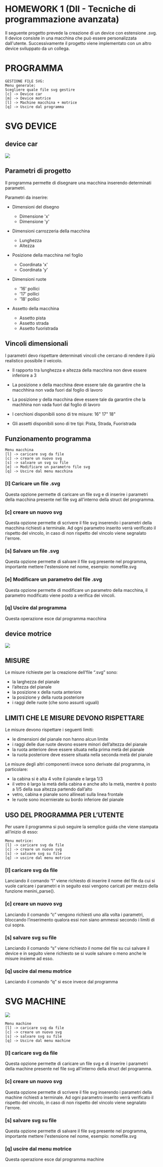 # HOMEWORK 1 (DII - Tecniche di programmazione avanzata)

Il seguente progetto prevede la creazione di un device con estensione .svg. Il device consiste in una macchina che può essere personalizzata dall'utente. Successivamente il progetto viene implementato con un altro device sviluppato da un collega.

# PROGRAMMA

~~~
GESTIONE FILE SVG:
Menu generale:
Scegliere quale file svg gestire
[c] -> Device car
[m] -> Device motrice
[l] -> Machine macchina + motrice
[q] -> Uscire dal programma
~~~
# SVG DEVICE

## device car

![](output/macchina_quotata.svg)

## Parametri di progetto

Il programma permette di disegnare una macchina inserendo determinati parametri.

Parametri da inserire:

- Dimensioni del disegno
    - Dimensione 'x'
    - Dimensione 'y'

- Dimensioni carrozzeria della macchina
    - Lunghezza
    - Altezza

- Posizione della macchina nel foglio
    - Coordinata 'x'
    - Coordinata 'y'

- Dimensioni ruote
    - '16' pollici
    - '17' pollici
    - '18' pollici

- Assetto della macchina
    - Assetto pista
    - Assetto strada
    - Assetto fuoristrada

## Vincoli dimensionali

I parametri devo rispettare determinati vincoli che cercano di rendere il più realistico possibile il veicolo.

- Il rapporto tra lunghezza e altezza della macchina non deve essere inferiore a 3

- La posizione x della macchina deve essere tale da garantire che la macchhina non vada fuori dal foglio di lavoro

- La posizione y della macchina deve essere tale da garantire che la machhina non vada fuori dal foglio di lavoro

- I cerchioni disponibili sono di tre misure: 16" 17" 18"

- Gli assetti disponibili sono di tre tipi: Pista, Strada, Fuoristrada

## Funzionamento programma

~~~
Menu macchina
[l] -> caricare svg da file
[c] -> creare un nuovo svg
[s] -> salvare un svg su file
[e] -> Modificare un parametro file svg
[q] -> Uscire dal menu macchina
~~~

### [l] Caricare un file .svg

Questa opzione permette di caricare un file svg e di inserire i parametri della macchina presente nel file svg all'interno della struct del programma.

### [c] creare un nuovo svg

Questa opzione permette di scrivere il file svg inserendo i parametri della macchina richiesti a terminale. Ad ogni parametro inserito verrà verificato il rispetto del vincolo, in caso di non rispetto del vincolo viene segnalato l'errore.

### [s] Salvare un file .svg

Questa opzione permette di salvare il file svg presente nel programma, importante mettere l'estensione nel nome, esempio: nomefile.svg

### [e] Modificare un parametro del file .svg

Questa opzione permette di modificare un parametro della macchina, il parametro modificato viene posto a verifica dei vincoli.

### [q] Uscire dal programma

Questa operazione esce dal programma macchina

## device motrice

![](output/motrice.svg)

## MISURE
Le misure richieste per la creazione dell’file “.svg” sono:
- la larghezza del pianale
- l’altezza del pianale
- la posizione x della ruota anteriore
- la posizione y della ruota posteriore
- i raggi delle ruote (che sono assunti uguali)


## LIMITI CHE LE MISURE DEVONO RISPETTARE
Le misure devono rispettare i seguenti limiti:
- le dimensioni del pianale non hanno alcun limite
- i raggi delle due ruote devono essere minori dell’altezza del pianale
- la ruota anteriore deve essere situata nella prima metà del pianale
- la ruota posteriore deve essere situata nella seconda metà del pianale


Le misure degli altri componenti invece sono derivate dal programma, in particolare:
- la cabina si è alta 4 volte il pianale e larga 1/3
- il vetro è largo la metà della cabina e anche alto la metà, mentre è posto a 1/5 della sua altezza partendo dall’alto
- vetro, cabina e pianale sono allineati sulla linea frontale
- le ruote sono incernierate su bordo inferiore del pianale


## USO DEL PROGRAMMA PER L’UTENTE
Per usare il programma si può seguire la semplice guida che viene stampata all’inizio di esso:


~~~
Menu motrice:
[l] -> caricare svg da file
[c] -> creare un nuovo svg
[s] -> salvare svg su file
[q] -> uscire dal menu motrice
~~~

### [l] caricare svg da file
Lanciando il comando “l” viene richiesto di inserire il nome del file da cui si vuole caricare i parametri e in seguito essi vengono caricati per mezzo della funzione menini_parse().

### [c] creare un nuovo svg
Lanciando il comando “c” vengono richiesti uno alla volta i parametri, bloccando l’inserimento qualora essi non siano ammessi secondo i limiti di cui sopra.

### [s] salvare svg su file
Lanciando il comando “s” viene richiesto il nome del file su cui salvare il device e in seguito viene richiesto se si vuole salvare o meno anche le misure insieme ad esso.

### [q] uscire dal menu motrice
Lanciando il comando “q” si esce invece dal programma

# SVG MACHINE

![](output/machine.svg)

~~~
Menu machine
[l] -> caricare svg da file
[c] -> creare un nuovo svg
[s] -> salvare svg su file
[q] -> Uscire dal menu machine
~~~

### [l] caricare svg da file
Questa opzione permette di caricare un file svg e di inserire i parametri della machine presente nel file svg all'interno della struct del programma.

### [c] creare un nuovo svg
Questa opzione permette di scrivere il file svg inserendo i parametri della machine richiesti a terminale. Ad ogni parametro inserito verrà verificato il rispetto del vincolo, in caso di non rispetto del vincolo viene segnalato l'errore.

### [s] salvare svg su file
Questa opzione permette di salvare il file svg presente nel programma, importante mettere l'estensione nel nome, esempio: nomefile.svg

### [q] uscire dal menu motrice
Questa operazione esce dal programma machine